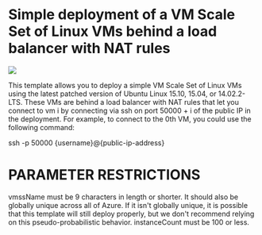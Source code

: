 # Simple deployment of a VM Scale Set of Linux VMs behind a load balancer with NAT rules

<a href="https://portal.azure.com/#create/Microsoft.Template/uri/https%3A%2F%2Fraw.githubusercontent.com%2FAzure%2Fazure-quickstart-templates%2Fmaster%2F201-vmss-linux-nat%2Fazuredeploy.json" target="_blank">
    <img src="http://azuredeploy.net/deploybutton.png"/>
</a><a  target="_blank">

This template allows you to deploy a simple VM Scale Set of Linux VMs using the latest patched version of Ubuntu Linux 15.10, 15.04, or 14.02.2-LTS. These VMs are behind a load balancer with NAT rules that let you connect to vm i by connecting via ssh on port 50000 + i of the public IP in the deployment. For example, to connect to the 0th VM, you could use the following command:

ssh -p 50000 {username}@{public-ip-address}

PARAMETER RESTRICTIONS
======================

vmssName must be 9 characters in length or shorter. It should also be globally unique across all of Azure. If it isn't globally unique, it is possible that this template will still deploy properly, but we don't recommend relying on this pseudo-probabilistic behavior.
instanceCount must be 100 or less.
